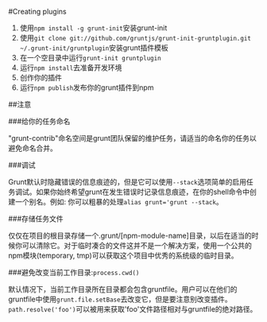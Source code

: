 #Creating plugins

1.  使用`npm install -g grunt-init`安装grunt-init
2.  使用`git clone git://github.com/gruntjs/grunt-init-gruntplugin.git ~/.grunt-init/gruntplugin`安装grunt插件模板
3.  在一个空目录中运行`grunt-init gruntplugin`
4.  运行`npm install`去准备开发环境
5.  创作你的插件
6.  运行`npm publish`发布你的grunt插件到npm

##注意

###给你的任务命名

"grunt-contrib"命名空间是grunt团队保留的维护任务，请适当的命名你的任务以避免命名合并。

###调试

Grunt默认时隐藏错误的信息痕迹的，但是它可以使用`--stack`选项简单的启用任务调试。如果你始终希望grunt在发生错误时记录信息痕迹，在你的shell命令中创建一个别名。例如: 你可以粗暴的处理`alias grunt='grunt --stack`。

###存储任务文件

仅仅在项目的根目录存储一个.grunt/[npm-module-name]目录，以后在适当的时候你可以清除它。对于临时凑合的文件这并不是一个解决方案，使用一个公共的npm模块(temporary, tmp)可以获取这个项目中优秀的系统级的临时目录。

###避免改变当前工作目录:`process.cwd()`

默认情况下，当前工作目录所在目录都会包含gruntfile。用户可以在他们的gruntfile中使用`grunt.file.setBase`去改变它，但是要注意别改变插件。`path.resolve('foo')`可以被用来获取'foo'文件路径相对与gruntfile的绝对路径。